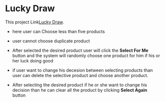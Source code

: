 # Lucky Draw

This project Link[Lucky Draw](https://lucky-semolina-ea6e52.netlify.app).

* here user can Choose less than five products
* user cannot choose duplicate product
*  After selected the desired product user will click the **Select For Me** button and the system will randomly choose one product for him if his or her luck doing good
* if user want to change his decesion between selecting products than user can delete the selective product and choose another product.

* After selecting the desired product if he or she want to change his decision than he can clear all the product by clicking **Select Again**
button